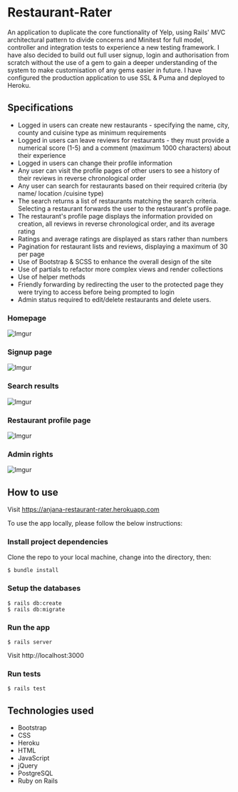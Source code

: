 # Restaurant-Rater
An application to duplicate the core functionality of Yelp, using Rails' MVC architectural pattern to divide concerns and Minitest for full model, controller and integration tests to experience a new testing framework. I have also decided to build out full user signup, login and authorisation from scratch without the use of a gem to gain a deeper understanding of the system to make customisation of any gems easier in future. I have configured the production application to use SSL & Puma and deployed to Heroku.

## Specifications
- Logged in users can create new restaurants - specifying the name, city, county and cuisine type as minimum requirements
- Logged in users can leave reviews for restaurants - they must provide a numerical score (1-5) and a comment (maximum 1000 characters) about their experience
- Logged in users can change their profile information
- Any user can visit the profile pages of other users to see a history of their reviews in reverse chronological order
- Any user can search for restaurants based on their required criteria (by name/ location /cuisine type)
- The search returns a list of restaurants matching the search criteria. Selecting a restaurant forwards the user to the restaurant's profile page.
- The restaurant's profile page displays the information provided on creation, all reviews in reverse chronological order, and its average rating
- Ratings and average ratings are displayed as stars rather than numbers
- Pagination for restaurant lists and reviews, displaying a maximum of 30 per page
- Use of Bootstrap & SCSS to enhance the overall design of the site
- Use of partials to refactor more complex views and render collections
- Use of helper methods
- Friendly forwarding by redirecting the user to the protected page they were trying to access before being prompted to login
- Admin status required to edit/delete restaurants and delete users.

### Homepage
![Imgur](https://i.imgur.com/vzGjePT.png?1)

### Signup page
![Imgur](https://i.imgur.com/eR9bFLQ.png?3)

### Search results
![Imgur](https://i.imgur.com/tENBTxG.png?1)

### Restaurant profile page
![Imgur](https://i.imgur.com/eEjgT5j.png?1)

### Admin rights
![Imgur](https://i.imgur.com/NZtXVCt.png?1)

## How to use
Visit https://anjana-restaurant-rater.herokuapp.com<br>

To use the app locally, please follow the below instructions:

### Install project dependencies
Clone the repo to your local machine, change into the directory, then:
```
$ bundle install
```

### Setup the databases
```
$ rails db:create
$ rails db:migrate

```

### Run the app
```
$ rails server
```
Visit http://localhost:3000

### Run tests
```
$ rails test
```

## Technologies used
* Bootstrap
* CSS
* Heroku
* HTML
* JavaScript
* jQuery
* PostgreSQL
* Ruby on Rails 
